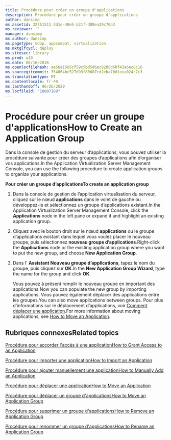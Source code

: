 ```yaml
---
title: Procédure pour créer un groupe d'applications
description: Procédure pour créer un groupe d'applications
author: dansimp
ms.assetid: 32751511-3d1e-40e5-b21f-d88ea39c76a3
ms.reviewer: ''
manager: dansimp
ms.author: dansimp
ms.pagetype: mdop, appcompat, virtualization
ms.mktglfcycl: deploy
ms.sitesec: library
ms.prod: w10
ms.date: 06/16/2016
ms.openlocfilehash: ae56e1565cf59c5bd5d6ec8285d6bf43a6ec8c16
ms.sourcegitcommit: 354664bc527d93f80687cd2eba70d1eea024c7c3
ms.translationtype: MT
ms.contentlocale: fr-FR
ms.lasthandoff: 06/26/2020
ms.locfileid: "10807189"
---
```

# <span data-ttu-id="74a62-103">Procédure pour créer un groupe d'applications</span><span class="sxs-lookup"><span data-stu-id="74a62-103">How to Create an Application Group</span></span>


<span data-ttu-id="74a62-104">Dans la console de gestion du serveur d’applications, vous pouvez utiliser la procédure suivante pour créer des groupes d’applications afin d’organiser vos applications.</span><span class="sxs-lookup"><span data-stu-id="74a62-104">In the Application Virtualization Server Management Console, you can use the following procedure to create application groups to organize your applications.</span></span>

**<span data-ttu-id="74a62-105">Pour créer un groupe d’applications</span><span class="sxs-lookup"><span data-stu-id="74a62-105">To create an application group</span></span>**

1.  <span data-ttu-id="74a62-106">Dans la console de gestion de l’application virtualisation du serveur, cliquez sur le nœud **applications** dans le volet de gauche ou développez-le et sélectionnez un groupe d’applications existant.</span><span class="sxs-lookup"><span data-stu-id="74a62-106">In the Application Virtualization Server Management Console, click the **Applications** node in the left pane or expand it and highlight an existing application group.</span></span>

2.  <span data-ttu-id="74a62-107">Cliquez avec le bouton droit sur le nœud **applications** ou le groupe d’applications existant dans lequel vous voulez placer le nouveau groupe, puis sélectionnez **nouveau groupe d’applications**.</span><span class="sxs-lookup"><span data-stu-id="74a62-107">Right-click the **Applications** node or the existing application group where you want to put the new group, and choose **New Application Group**.</span></span>

3.  <span data-ttu-id="74a62-108">Dans l' **Assistant Nouveau groupe d’applications**, tapez le nom du groupe, puis cliquez sur **OK**.</span><span class="sxs-lookup"><span data-stu-id="74a62-108">In the **New Application Group Wizard**, type the name for the group and click **OK**.</span></span>

    <span data-ttu-id="74a62-109">Vous pouvez à présent remplir le nouveau groupe en important des applications.</span><span class="sxs-lookup"><span data-stu-id="74a62-109">Now you can populate the new group by importing applications.</span></span> <span data-ttu-id="74a62-110">Vous pouvez également déplacer des applications entre les groupes.</span><span class="sxs-lookup"><span data-stu-id="74a62-110">You can also move applications between groups.</span></span> <span data-ttu-id="74a62-111">Pour plus d’informations sur le déplacement d’applications, voir [Comment déplacer une application](how-to-move-an-application.md).</span><span class="sxs-lookup"><span data-stu-id="74a62-111">For more information about moving applications, see [How to Move an Application](how-to-move-an-application.md).</span></span>

## <span data-ttu-id="74a62-112">Rubriques connexes</span><span class="sxs-lookup"><span data-stu-id="74a62-112">Related topics</span></span>


[<span data-ttu-id="74a62-113">Procédure pour accorder l'accès à une application</span><span class="sxs-lookup"><span data-stu-id="74a62-113">How to Grant Access to an Application</span></span>](how-to-grant-access-to-an-application.md)

[<span data-ttu-id="74a62-114">Procédure pour importer une application</span><span class="sxs-lookup"><span data-stu-id="74a62-114">How to Import an Application</span></span>](how-to-import-an-applicationserver.md)

[<span data-ttu-id="74a62-115">Procédure pour ajouter manuellement une application</span><span class="sxs-lookup"><span data-stu-id="74a62-115">How to Manually Add an Application</span></span>](how-to-manually-add-an-application.md)

[<span data-ttu-id="74a62-116">Procédure pour déplacer une application</span><span class="sxs-lookup"><span data-stu-id="74a62-116">How to Move an Application</span></span>](how-to-move-an-application.md)

[<span data-ttu-id="74a62-117">Procédure pour déplacer un groupe d'applications</span><span class="sxs-lookup"><span data-stu-id="74a62-117">How to Move an Application Group</span></span>](how-to-move-an-application-group.md)

[<span data-ttu-id="74a62-118">Procédure pour supprimer un groupe d'applications</span><span class="sxs-lookup"><span data-stu-id="74a62-118">How to Remove an Application Group</span></span>](how-to-remove-an-application-group.md)

[<span data-ttu-id="74a62-119">Procédure pour renommer un groupe d'applications</span><span class="sxs-lookup"><span data-stu-id="74a62-119">How to Rename an Application Group</span></span>](how-to-rename-an-application-group.md)

 

 





